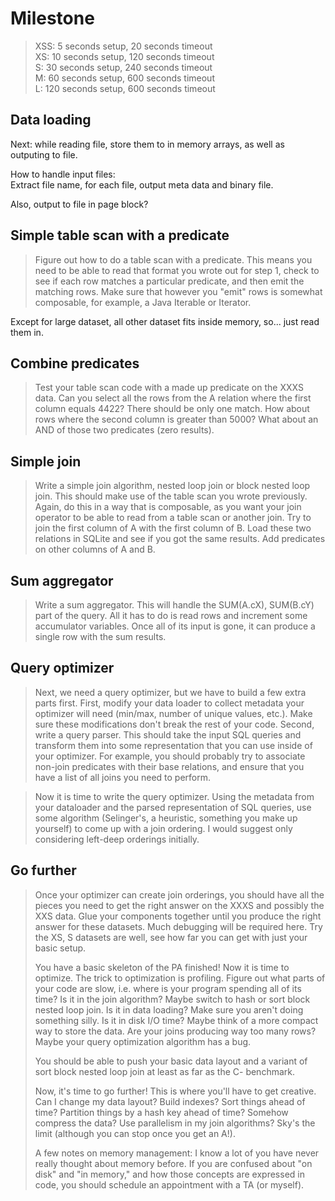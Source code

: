 # Milestone

> XSS: 5 seconds setup, 20 seconds timeout  
> XS: 10 seconds setup, 120 seconds timeout  
> S: 30 seconds setup, 240 seconds timeout  
> M: 60 seconds setup, 600 seconds timeout  
> L: 120 seconds setup, 600 seconds timeout

## Data loading

Next: while reading file, store them to in memory arrays, as well as outputing to file.

How to handle input files:  
Extract file name, for each file, output meta data and binary file.

Also, output to file in page block?

## Simple table scan with a predicate

> Figure out how to do a table scan with a predicate. This means you need to be able to read that format you wrote out for step 1, check to see if each row matches a particular predicate, and then emit the matching rows. Make sure that however you "emit" rows is somewhat composable, for example, a Java Iterable or Iterator.

Except for large dataset, all other dataset fits inside memory, so... just read them in.

## Combine predicates

> Test your table scan code with a made up predicate on the XXXS data. Can you select all the rows from the A relation where the first column equals 4422? There should be only one match. How about rows where the second column is greater than 5000? What about an AND of those two predicates (zero results).

## Simple join

> Write a simple join algorithm, nested loop join or block nested loop join. This should make use of the table scan you wrote previously. Again, do this in a way that is composable, as you want your join operator to be able to read from a table scan or another join. Try to join the first column of A with the first column of B. Load these two relations in SQLite and see if you got the same results. Add predicates on other columns of A and B.

## Sum aggregator

> Write a sum aggregator. This will handle the SUM(A.cX), SUM(B.cY) part of the query. All it has to do is read rows and increment some accumulator variables. Once all of its input is gone, it can produce a single row with the sum results.

## Query optimizer

> Next, we need a query optimizer, but we have to build a few extra parts first. First, modify your data loader to collect metadata your optimizer will need (min/max, number of unique values, etc.). Make sure these modifications don't break the rest of your code. Second, write a query parser. This should take the input SQL queries and transform them into some representation that you can use inside of your optimizer. For example, you should probably try to associate non-join predicates with their base relations, and ensure that you have a list of all joins you need to perform.

> Now it is time to write the query optimizer. Using the metadata from your dataloader and the parsed representation of SQL queries, use some algorithm (Selinger's, a heuristic, something you make up yourself) to come up with a join ordering. I would suggest only considering left-deep orderings initially.

## Go further

> Once your optimizer can create join orderings, you should have all the pieces you need to get the right answer on the XXXS and possibly the XXS data. Glue your components together until you produce the right answer for these datasets. Much debugging will be required here. Try the XS, S datasets are well, see how far you can get with just your basic setup.
>
> You have a basic skeleton of the PA finished! Now it is time to optimize. The trick to optimization is profiling. Figure out what parts of your code are slow, i.e. where is your program spending all of its time? Is it in the join algorithm? Maybe switch to hash or sort block nested loop join. Is it in data loading? Make sure you aren't doing something silly. Is it in disk I/O time? Maybe think of a more compact way to store the data. Are your joins producing way too many rows? Maybe your query optimization algorithm has a bug.
>
> You should be able to push your basic data layout and a variant of sort block nested loop join at least as far as the C- benchmark. 
> 
> Now, it's time to go further! This is where you'll have to get creative. Can I change my data layout? Build indexes? Sort things ahead of time? Partition things by a hash key ahead of time? Somehow compress the data? Use parallelism in my join algorithms? Sky's the limit (although you can stop once you get an A!).
>
> A few notes on memory management:
> I know a lot of you have never really thought about memory before. If you are confused about "on disk" and "in memory," and how those concepts are expressed in code, you should schedule an appointment with a TA (or myself).
